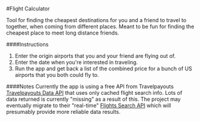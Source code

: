 #Flight Calculator

Tool for finding the cheapest destinations for you and a friend to travel to together, when coming from different places. Meant to be fun for finding the cheapest place to meet long distance friends.

####Instructions
1. Enter the origin airports that you and your friend are flying out of.
2. Enter the date when you're interested in traveling.
3. Run the app and get back a list of the combined price for a bunch of US airports that you both could fly to.

####Notes
Currently the app is using a free API from Travelpayouts [Travelpayouts Data API](https://support.travelpayouts.com/hc/en-us/articles/203956163-Travel-insights-with-Travelpayouts-Data-API) that uses only cached flight search info. Lots of data returned is currently "missing" as a result of this. The project may eventually migrate to their "real-time" [Flights Search API](https://support.travelpayouts.com/hc/en-us/articles/203956173-Flights-search-API-Real-time-and-multi-city-search) which will presumably provide more reliable data results.